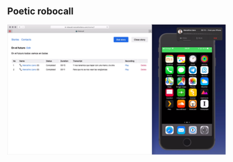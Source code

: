 ## Poetic robocall

[![Here is a video](doc/demo.png)](https://github.com/marcelinollano/robocall/raw/master/doc/demo.mp4)

